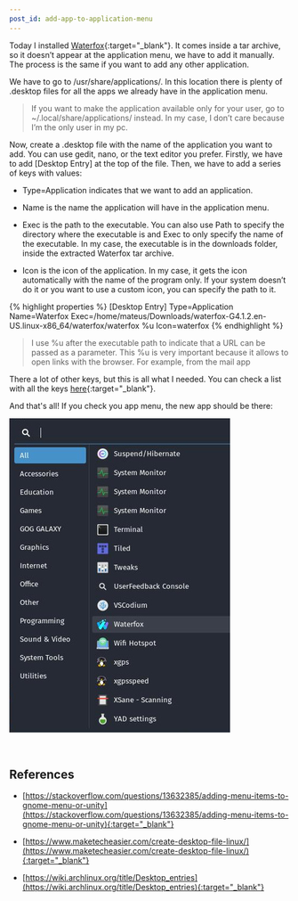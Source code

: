 ```yaml
---
post_id: add-app-to-application-menu
---
```


Today I installed [Waterfox](https://www.waterfox.net/){:target="_blank"}. It comes inside a tar archive, so it doesn’t appear at the application menu, we have to add it manually. The process is the same if you want to add any other application.

We have to go to /usr/share/applications/. In this location there is plenty of .desktop files for all the apps we already have in the application menu.

> If you want to make the application available only for your user, go to ~/.local/share/applications/ instead. In my case, I don’t care because I’m the only user in my pc.

Now, create a .desktop file with the name of the application you want to add. You can use gedit, nano, or the text editor you prefer. Firstly, we have to add [Desktop Entry] at the top of the file. Then, we have to add a series of keys with values:

- Type=Application indicates that we want to add an application.

- Name is the name the application will have in the application menu.

- Exec is the path to the executable. You can also use Path to specify the directory where the executable is and Exec to only specify the name of the executable. In my case, the executable is in the downloads folder, inside the extracted Waterfox tar archive.

- Icon is the icon of the application. In my case, it gets the icon automatically with the name of the program only. If your system doesn’t do it or you want to use a custom icon, you can specify the path to it.

{% highlight properties %}
[Desktop Entry]
Type=Application
Name=Waterfox
Exec=/home/mateus/Downloads/waterfox-G4.1.2.en-US.linux-x86_64/waterfox/waterfox %u
Icon=waterfox
{% endhighlight %}

> I use %u after the executable path to indicate that a URL can be passed as a parameter. This %u is very important because it allows to open links with the browser. For example, from the mail app

There a lot of other keys, but this is all what I needed. You can check a list with all the keys [here](https://specifications.freedesktop.org/desktop-entry-spec/desktop-entry-spec-latest.html#recognized-keys){:target="_blank"}.

And that's all! If you check you app menu, the new app should be there:

![Waterfox in app menu](/assets/images/other/waterfox_in_app_menu.jpg)

<br>


## References

- [https://stackoverflow.com/questions/13632385/adding-menu-items-to-gnome-menu-or-unity](https://stackoverflow.com/questions/13632385/adding-menu-items-to-gnome-menu-or-unity){:target="_blank"}

- [https://www.maketecheasier.com/create-desktop-file-linux/](https://www.maketecheasier.com/create-desktop-file-linux/){:target="_blank"}

- [https://wiki.archlinux.org/title/Desktop_entries](https://wiki.archlinux.org/title/Desktop_entries){:target="_blank"}
